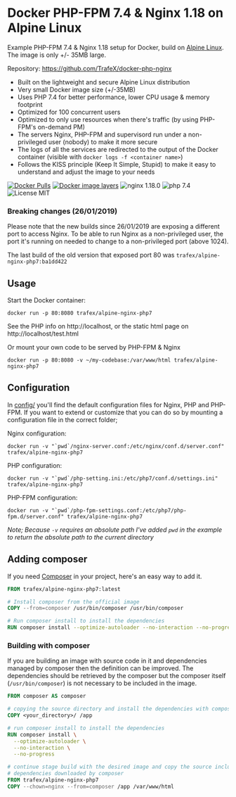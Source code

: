 # Docker PHP-FPM 7.4 & Nginx 1.18 on Alpine Linux
Example PHP-FPM 7.4 & Nginx 1.18 setup for Docker, build on [Alpine Linux](https://www.alpinelinux.org/).
The image is only +/- 35MB large.

Repository: https://github.com/TrafeX/docker-php-nginx


* Built on the lightweight and secure Alpine Linux distribution
* Very small Docker image size (+/-35MB)
* Uses PHP 7.4 for better performance, lower CPU usage & memory footprint
* Optimized for 100 concurrent users
* Optimized to only use resources when there's traffic (by using PHP-FPM's on-demand PM)
* The servers Nginx, PHP-FPM and supervisord run under a non-privileged user (nobody) to make it more secure
* The logs of all the services are redirected to the output of the Docker container (visible with `docker logs -f <container name>`)
* Follows the KISS principle (Keep It Simple, Stupid) to make it easy to understand and adjust the image to your needs


[![Docker Pulls](https://img.shields.io/docker/pulls/trafex/alpine-nginx-php7.svg)](https://hub.docker.com/r/trafex/alpine-nginx-php7/)
[![Docker image layers](https://images.microbadger.com/badges/image/trafex/alpine-nginx-php7.svg)](https://microbadger.com/images/trafex/alpine-nginx-php7)
![nginx 1.18.0](https://img.shields.io/badge/nginx-1.18-brightgreen.svg)
![php 7.4](https://img.shields.io/badge/php-7.4-brightgreen.svg)
![License MIT](https://img.shields.io/badge/license-MIT-blue.svg)

### Breaking changes (26/01/2019)

Please note that the new builds since 26/01/2019 are exposing a different port to access Nginx.
To be able to run Nginx as a non-privileged user, the port it's running on needed
to change to a non-privileged port (above 1024).

The last build of the old version that exposed port 80 was `trafex/alpine-nginx-php7:ba1dd422`

## Usage

Start the Docker container:

    docker run -p 80:8080 trafex/alpine-nginx-php7

See the PHP info on http://localhost, or the static html page on http://localhost/test.html

Or mount your own code to be served by PHP-FPM & Nginx

    docker run -p 80:8080 -v ~/my-codebase:/var/www/html trafex/alpine-nginx-php7

## Configuration
In [config/](config/) you'll find the default configuration files for Nginx, PHP and PHP-FPM.
If you want to extend or customize that you can do so by mounting a configuration file in the correct folder;

Nginx configuration:

    docker run -v "`pwd`/nginx-server.conf:/etc/nginx/conf.d/server.conf" trafex/alpine-nginx-php7

PHP configuration:

    docker run -v "`pwd`/php-setting.ini:/etc/php7/conf.d/settings.ini" trafex/alpine-nginx-php7

PHP-FPM configuration:

    docker run -v "`pwd`/php-fpm-settings.conf:/etc/php7/php-fpm.d/server.conf" trafex/alpine-nginx-php7

_Note; Because `-v` requires an absolute path I've added `pwd` in the example to return the absolute path to the current directory_


## Adding composer

If you need [Composer](https://getcomposer.org/) in your project, here's an easy way to add it.

```dockerfile
FROM trafex/alpine-nginx-php7:latest

# Install composer from the official image
COPY --from=composer /usr/bin/composer /usr/bin/composer

# Run composer install to install the dependencies
RUN composer install --optimize-autoloader --no-interaction --no-progress
```

### Building with composer

If you are building an image with source code in it and dependencies managed by composer then the definition can be improved.
The dependencies should be retrieved by the composer but the composer itself (`/usr/bin/composer`) is not necessary to be included in the image.

```Dockerfile
FROM composer AS composer

# copying the source directory and install the dependencies with composer
COPY <your_directory>/ /app

# run composer install to install the dependencies
RUN composer install \
  --optimize-autoloader \
  --no-interaction \
  --no-progress

# continue stage build with the desired image and copy the source including the
# dependencies downloaded by composer
FROM trafex/alpine-nginx-php7
COPY --chown=nginx --from=composer /app /var/www/html
```
